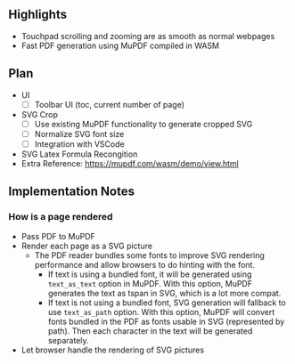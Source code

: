 ## Highlights
- Touchpad scrolling and zooming are as smooth as normal webpages
- Fast PDF generation using MuPDF compiled in WASM

## Plan
- UI
    - [ ] Toolbar UI (toc, current number of page)
- SVG Crop
    - [ ] Use existing MuPDF functionality to generate cropped SVG 
    - [ ] Normalize SVG font size
    - [ ] Integration with VSCode
- SVG Latex Formula Recongition
- Extra Reference: https://mupdf.com/wasm/demo/view.html

## Implementation Notes
### How is a page rendered
- Pass PDF to MuPDF
- Render each page as a SVG picture
    - The PDF reader bundles some fonts to improve SVG rendering performance and allow browsers to do hinting with the font. 
        - If text is using a bundled font, it will be generated using `text_as_text` option in MuPDF. With this option, MuPDF generates the text as tspan in SVG, which is a lot more compat.
        - If text is not using a bundled font, SVG generation will fallback to use `text_as_path` option. With this option, MuPDF will convert fonts bundled in the PDF as fonts usable in SVG (represented by path). Then each character in the text will be generated separately. 
- Let browser handle the rendering of SVG pictures
